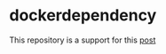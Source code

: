 # dockerdependency

This repository is a support for this [post](https://thecloudblog.net/post/integration-tests-in-azure-pipelines-with-asp.net-core-and-sql-on-docker/)
